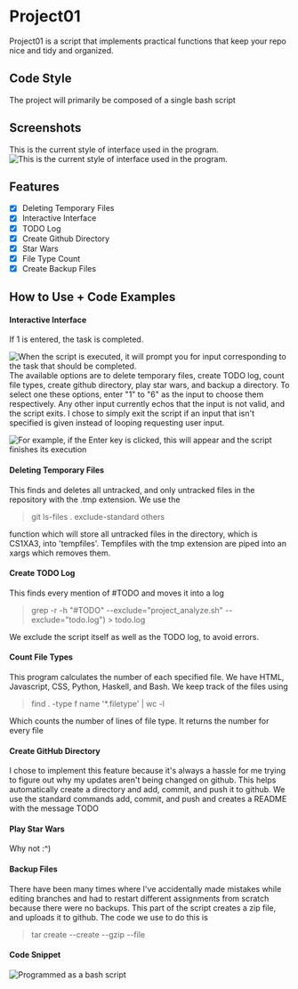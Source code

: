 # Project01

Project01 is a script that implements practical functions that keep your repo nice and tidy and organized. 
## Code Style 
The project will primarily be composed of a single bash script
## Screenshots
This is the current style of interface used in the program.
![This is the current style of interface used in the program.](https://i.imgur.com/T8eKla8.png)

## Features
- [x] Deleting Temporary Files 
- [x] Interactive Interface
- [x] TODO Log
- [x] Create Github Directory
- [x] Star Wars
- [x] File Type Count
- [x] Create Backup Files

## How to Use + Code Examples

#### Interactive Interface

If 1 is entered, the task is completed.

![When the script is executed, it will prompt you for input corresponding to the task that should be completed.](https://imgur.com/Kee8tZl.png)
The available options are to delete temporary files, create TODO log, count file types, create github directory, play star wars, and backup a directory. To select one these options, enter "1" to "6" as the input to choose them respectively. Any other input currently echos that the input is not valid, and the script exits. I chose to simply exit the script if an input that isn't specified is given instead of looping requesting user input. 

![For example, if the Enter key is clicked, this will appear and the script finishes its execution](https://i.imgur.com/QdUjiWa.png)

#### Deleting Temporary Files

This finds and deletes all untracked, and only untracked files in the repository with the .tmp extension.
We use the 

> git ls-files . exclude-standard others 

function which will store all untracked files in the directory, which is CS1XA3, into 'tempfiles'. Tempfiles with the tmp extension are piped into an xargs which removes them.



#### Create TODO Log

This finds every mention of #TODO and moves it into a log

> grep -r -h "#TODO" --exclude="project_analyze.sh" --exclude="todo.log") > todo.log

We exclude the script itself as well as the TODO log, to avoid errors. 

#### Count File Types

This program calculates the number of each specified file. We have HTML, Javascript, CSS, Python, Haskell, and Bash. We keep track of the files using 

> find . -type f name '*.filetype' | wc -l

Which counts the number of lines of file type. It returns the number for every file

#### Create GitHub Directory

I chose to implement this feature because it's always a hassle for me trying to figure out why my updates aren't being changed on github. This helps automatically create a directory and add, commit, and push it to github. We use the standard commands add, commit, and push and creates a README with the message TODO

#### Play Star Wars

Why not :^)

#### Backup Files

There have been many times where I've accidentally made mistakes while editing branches and had to restart different assignments from scratch because there were no backups. This part of the script creates a zip file, and uploads it to github. The code we use to do this is

> tar create --create --gzip --file 

#### Code Snippet
![Programmed as a bash script](https://i.gyazo.com/2ae4cad22758b45264450b084ee82175.png)



